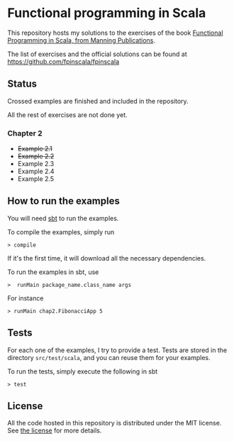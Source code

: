 # Functional programming in Scala

This repository hosts my solutions to the exercises of the book
[Functional Programming in Scala, from Manning Publications](http://www.manning.com/bjarnason/).

The list of exercises and the official solutions can be found at https://github.com/fpinscala/fpinscala

## Status

Crossed examples are finished and included in the repository.

All the rest of exercises are not done yet.

### Chapter 2

* ~~Example 2.1~~
* ~~Example 2.2~~
* Example 2.3
* Example 2.4
* Example 2.5

## How to run the examples

You will need [sbt](http://www.scala-sbt.org/) to run the examples.

To compile the examples, simply run

```
> compile
```

If it's the first time, it will download all the necessary dependencies.

To run the examples in sbt, use
```
>  runMain package_name.class_name args
```

For instance
```
> runMain chap2.FibonacciApp 5
```

## Tests

For each one of the examples, I try to provide a test. Tests are
stored in the directory `src/test/scala`, and you can reuse them for
your examples.

To run the tests, simply execute the following in sbt
```
> test
```

## License

All the code hosted in this repository is distributed under the MIT
license. See [the
license](https://github.com/iht/fpinscala/blob/master/LICENSE) for
more details.
